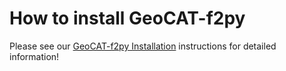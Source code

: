 # How to install GeoCAT-f2py

Please see our [GeoCAT-f2py Installation](https://geocat-f2py.readthedocs.io/en/latest/installation.html)
instructions for detailed information!